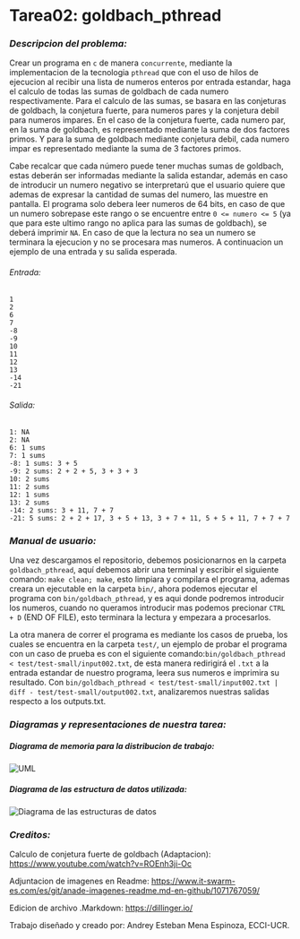 # Tarea02: goldbach_pthread
### _Descripcion del problema:_
Crear un programa en `c` de manera `concurrente`, mediante la implementacion de la tecnologia `pthread` que con el uso de hilos de ejecucion  al recibir una lista de numeros enteros por entrada estandar, haga el calculo de todas las sumas de goldbach de cada numero respectivamente. Para el calculo de las sumas, se basara en las conjeturas de goldbach, la conjetura fuerte, para numeros pares y la conjetura debil para numeros impares. En el caso de la conjetura fuerte, cada numero par, en la suma de goldbach, es representado mediante la suma de dos factores primos. Y para la suma de goldbach mediante conjetura debil, cada numero impar es representado mediante la  suma de 3 factores primos.

Cabe recalcar que cada número puede tener muchas sumas de goldbach, estas deberán ser informadas mediante la salida estandar, además en caso de introducir un numero negativo se interpretarú que el usuario quiere que ademas de expresar la cantidad de sumas del numero, las muestre en pantalla. El programa solo debera leer numeros de 64 bits, en caso de que un numero sobrepase este rango o se encuentre entre `0 <= numero <= 5` (ya que para este ultimo rango no aplica para las sumas de goldbach), se deberá imprimir `NA`. En caso de que la lectura no sea un numero se terminara la ejecucion y no se procesara mas numeros. A continuacion un ejemplo de una entrada y su salida esperada.

###### Entrada:
`1`  
`2`  
`6`  
`7`  
`-8`  
`-9`  
`10`  
`11`  
`12`  
`13`  
`-14`  
`-21`  
###### Salida:
`1: NA`  
`2: NA`  
`6: 1 sums`  
`7: 1 sums`  
`-8: 1 sums: 3 + 5`  
`-9: 2 sums: 2 + 2 + 5, 3 + 3 + 3`  
`10: 2 sums`  
`11: 2 sums`  
`12: 1 sums`  
`13: 2 sums`  
`-14: 2 sums: 3 + 11, 7 + 7`  
`-21: 5 sums: 2 + 2 + 17, 3 + 5 + 13, 3 + 7 + 11, 5 + 5 + 11, 7 + 7 + 7`  


### _Manual de usuario:_
Una vez descargamos el repositorio, debemos posicionarnos en la carpeta `goldbach_pthread`, aquí debemos abrir una terminal y escribir el siguiente comando: `make clean; make`, esto limpiara y compilara el programa, ademas creara un ejecutable en la carpeta `bin/`, ahora podemos ejecutar el programa con `bin/goldbach_pthread`, y es aqui donde podremos introducir los numeros, cuando no queramos introducir mas podemos precionar `CTRL + D` (END OF FILE), esto terminara la lectura y empezara a procesarlos. 

La otra manera de correr el programa es mediante los casos de prueba, los cuales se encuentra en la carpeta `test/`, un ejemplo de probar el programa con un caso de prueba es con el siguiente comando:`bin/goldbach_pthread < test/test-small/input002.txt`, de esta manera redirigirá el `.txt` a la entrada estandar de nuestro programa, leera sus numeros e imprimira su resultado. Con `bin/goldbach_pthread < test/test-small/input002.txt | diff - test/test-small/output002.txt`, analizaremos nuestras salidas respecto a los outputs.txt.

### _Diagramas y representaciones de nuestra tarea:_
##### Diagrama de memoria para la distribucion de trabajo:
![UML](https://git.ucr.ac.cr/ANDREY.MENAESPINOZA/concurrente21c-andrey_mena_espinoza/-/raw/main/tareas/goldbach_pthread/design/design-Diagrama-goldbach_pthread.PNG)

##### Diagrama de las estructura de datos utilizada:
![Diagrama de las estructuras de datos](https://git.ucr.ac.cr/ANDREY.MENAESPINOZA/concurrente21c-andrey_mena_espinoza/-/raw/main/tareas/goldbach_pthread/design/design-DiagramaDeEstructuras-goldbach_pthread.PNG)

### _Creditos:_
Calculo de conjetura fuerte de goldbach (Adaptacion):
https://www.youtube.com/watch?v=ROEnh3ji-Oc

Adjuntacion de imagenes en Readme:
https://www.it-swarm-es.com/es/git/anade-imagenes-readme.md-en-github/1071767059/

Edicion de archivo .Markdown:
https://dillinger.io/

Trabajo diseñado y creado por:
Andrey Esteban Mena Espinoza, ECCI-UCR.

